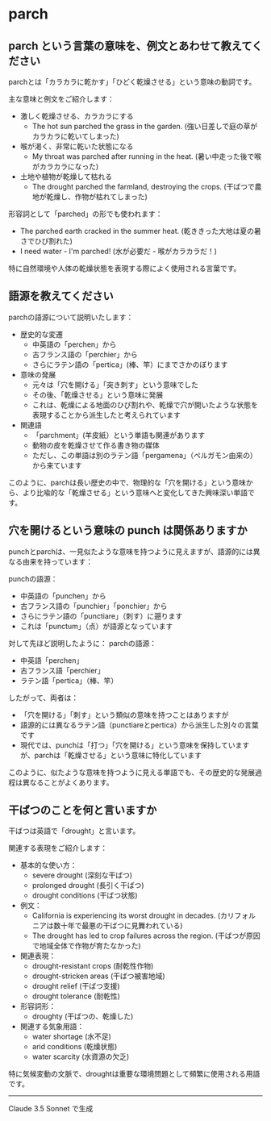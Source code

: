 # parch

## parch という言葉の意味を、例文とあわせて教えてください

parchとは「カラカラに乾かす」「ひどく乾燥させる」という意味の動詞です。

主な意味と例文をご紹介します：

 * 激しく乾燥させる、カラカラにする
    * The hot sun parched the grass in the garden. (強い日差しで庭の草がカラカラに乾いてしまった)
 * 喉が渇く、非常に乾いた状態になる
    * My throat was parched after running in the heat. (暑い中走った後で喉がカラカラになった)
 * 土地や植物が乾燥して枯れる
    * The drought parched the farmland, destroying the crops. (干ばつで農地が乾燥し、作物が枯れてしまった)

形容詞として「parched」の形でも使われます：

 * The parched earth cracked in the summer heat. (乾ききった大地は夏の暑さでひび割れた)
 * I need water - I'm parched! (水が必要だ - 喉がカラカラだ！)

特に自然環境や人体の乾燥状態を表現する際によく使用される言葉です。

## 語源を教えてください

parchの語源について説明いたします：

 * 歴史的な変遷
    * 中英語の「perchen」から
    * 古フランス語の「perchier」から
    * さらにラテン語の「pertica」(棒、竿）にまでさかのぼります
 * 意味の発展
    * 元々は「穴を開ける」「突き刺す」という意味でした
    * その後、「乾燥させる」という意味に発展
    * これは、乾燥による地面のひび割れや、乾燥で穴が開いたような状態を表現することから派生したと考えられています
 * 関連語
    * 「parchment」(羊皮紙）という単語も関連があります
    * 動物の皮を乾燥させて作る書き物の媒体
    * ただし、この単語は別のラテン語「pergamena」（ペルガモン由来の）から来ています

このように、parchは長い歴史の中で、物理的な「穴を開ける」という意味から、より比喩的な「乾燥させる」という意味へと変化してきた興味深い単語です。

## 穴を開けるという意味の punch は関係ありますか

punchとparchは、一見似たような意味を持つように見えますが、語源的には異なる由来を持っています：

punchの語源：

 * 中英語の「punchen」から
 * 古フランス語の「punchier」「ponchier」から
 * さらにラテン語の「punctiare」（刺す）に遡ります
 * これは「punctum」（点）が語源となっています

対して先ほど説明したように：
parchの語源：

 * 中英語「perchen」
 * 古フランス語「perchier」
 * ラテン語「pertica」（棒、竿）

したがって、両者は：

 * 「穴を開ける」「刺す」という類似の意味を持つことはありますが
 * 語源的には異なるラテン語（punctiareとpertica）から派生した別々の言葉です
 * 現代では、punchは「打つ」「穴を開ける」という意味を保持していますが、parchは「乾燥させる」という意味に特化しています

このように、似たような意味を持つように見える単語でも、その歴史的な発展過程は異なることがよくあります。

## 干ばつのことを何と言いますか

干ばつは英語で「drought」と言います。

関連する表現をご紹介します：

 * 基本的な使い方：
    * severe drought (深刻な干ばつ)
    * prolonged drought (長引く干ばつ)
    * drought conditions (干ばつ状態)
 * 例文：
    * California is experiencing its worst drought in decades. (カリフォルニアは数十年で最悪の干ばつに見舞われている)
    * The drought has led to crop failures across the region. (干ばつが原因で地域全体で作物が育たなかった)
 * 関連表現：
    * drought-resistant crops (耐乾性作物)
    * drought-stricken areas (干ばつ被害地域)
    * drought relief (干ばつ支援)
    * drought tolerance (耐乾性)
 * 形容詞形：
    * droughty (干ばつの、乾燥した)
 * 関連する気象用語：
    * water shortage (水不足)
    * arid conditions (乾燥状態)
    * water scarcity (水資源の欠乏)

特に気候変動の文脈で、droughtは重要な環境問題として頻繁に使用される用語です。

---
Claude 3.5 Sonnet で生成
